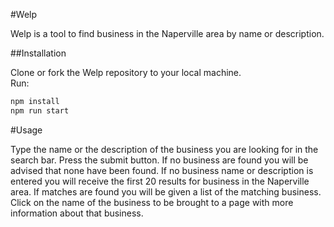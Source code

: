 #Welp

Welp is a tool to find business in the Naperville area by name or description.

##Installation

Clone or fork the Welp repository to your local machine.  
Run:

```bash
npm install
npm run start
```

#Usage

Type the name or the description of the business you are looking for in the search bar. Press the submit button. If no business are found you will be advised that none have been found. If no business name or description is entered you will receive the first 20 results for business in the Naperville area. If matches are found you will be given a list of the matching business. Click on the name of the business to be brought to a page with more information about that business.
